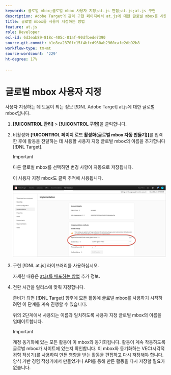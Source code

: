 ```yaml
---
keywords: 글로벌 mbox;글로벌 mbox 사용자 지정;at.js 편집;at.js;at.js 구현
description: Adobe Target의 관리 구현 페이지에서 at.js에 대한 글로벌 mbox를 사용자 지정하는 방법을 알아봅니다.
title: 글로벌 mbox를 사용자 지정하는 방법
feature: at.js
role: Developer
exl-id: 6d3eab89-818c-405c-81af-90dfbede7390
source-git-commit: b1e8ea2370fc15f4bfcd960ab2960cafe2db92b8
workflow-type: tm+mt
source-wordcount: '229'
ht-degree: 17%

---
```


# 글로벌 mbox 사용자 지정

사용자 지정하는 데 도움이 되는 정보 [!DNL Adobe Target] at.js에 대한 글로벌 mbox입니다.

1. **[!UICONTROL 관리]** > **[!UICONTROL 구현]**&#x200B;을 클릭합니다.

1. 비활성화 **[!UICONTROL 페이지 로드 활성화(글로벌 mbox 자동 만들기)]**&#x200B;를 입력한 후에 활동을 전달하는 데 사용할 사용자 지정 글로벌 mbox의 이름을 추가합니다 [!DNL Target].

   >[!IMPORTANT]
   >
   >다른 글로벌 mbox를 선택하면 변경 사항이 자동으로 저장됩니다.

   이 사용자 지정 mbox도 클릭 추적에 사용됩니다.

   ![custom-global-mbox](/help/main/c-implementing-target/c-implementing-target-for-client-side-web/t-mbox-download/c-understanding-global-mbox/assets/custom-global-mbox.png)

1. 구현 [!DNL at.js] 라이브러리를 사용하십시오.

   자세한 내용은 [at.js를 배포하는 방법](https://developer.adobe.com/target/implement/client-side/atjs/how-to-deployatjs/how-to-deployatjs/) 추가 정보.

1. 전환 시간을 릴리스에 맞춰 지정합니다.

   준비가 되면 [!DNL Target] 향후에 모든 활동에 글로벌 mbox를 사용하기 시작하려면 이 단계를 계속 진행할 수 있습니다.

   위의 2단계에서 사용되는 이름과 일치하도록 사용자 지정 글로벌 mbox의 이름을 업데이트합니다.

   >[!IMPORTANT]
   >
   >계정 동기화에 있는 모든 활동이 이 mbox와 동기화됩니다. 활동이 계속 작동하도록 글로벌 mbox가 사이트에 있는지 확인합니다. 이 mbox와 동기화하는 VEC(시각적 경험 작성기)를 사용하여 만든 영향을 받는 활동을 편집하고 다시 저장해야 합니다. 양식 기반 경험 작성기에서 만들었거나 API를 통해 만든 활동을 다시 저장할 필요가 없습니다.

